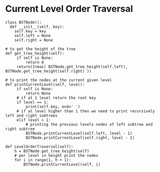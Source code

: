 # Current Level Order Traversal 


    class BSTNode():
      def __init__(self, key):
        self.key = key
        self.left = None
        self.right = None

    # to get the height of the tree
    def get_tree_height(self):
         if self is None:
             return 0
         return(1+max( BSTNode.get_tree_height(self.left), BSTNode.get_tree_height(self.right) ))

    # to print the nodes at the current given level
    def printCurrentLevel(self, level):
         if self is None:
             return None
         # if at 1 level return the root key
         if level == 1:
             print(self.key, end=' ')
         # if at level higher than 1 then we need to print recursively left and right subtrees
         elif level > 1:
             # printing the previous levels nodes of left subtree and right subtree
             BSTNode.printCurrentLevel(self.left, level - 1)
             BSTNode.printCurrentLevel(self.right, level - 1)

    def LevelOrderTraversal(self):
        h = BSTNode.get_tree_height(self)
        # per level in height print the nodes
        for i in range(1, h + 1):
            BSTNode.printCurrentLevel(self, i)
